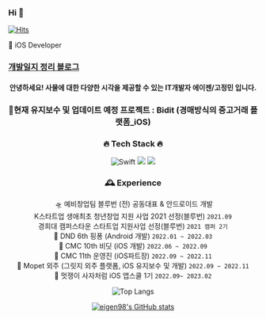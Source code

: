 ### Hi 👋

<!--
**eigen98/eigen98** is a ✨ _special_ ✨ repository because its `README.md` (this file) appears on your GitHub profile.

Here are some ideas to get you started:

- 🔭 I’m currently working on ...
- 🌱 I’m currently learning ...
- 👯 I’m looking to collaborate on ...
- 🤔 I’m looking for help with ...
- 💬 Ask me about ...
- 📫 How to reach me: ...
- 😄 Pronouns: ...
- ⚡ Fun fact: ...
-->
    
[![Hits](https://hits.seeyoufarm.com/api/count/incr/badge.svg?url=https%3A%2F%2Fgithub.com%2Feigen98&count_bg=%23747BE1&title_bg=%23555555&icon=&icon_color=%23E7E7E7&title=hits&edge_flat=false)](https://hits.seeyoufarm.com)

🌱 iOS Developer

### [개발일지 정리 블로그](https://eigen.tistory.com/)

<div align="center"> <!-- 가운데 정렬 -->
    
#### 안녕하세요! 사물에 대한 다양한 시각을 제공할 수 있는 IT개발자 에이젠/고정민 입니다.

### 🍏현재 유지보수 및 업데이트 예정 프로젝트 : Bidit (경매방식의 중고거래 플랫폼_iOS)

### 🔥 Tech Stack 🔥 
    
![Swift](https://img.shields.io/badge/SWIFT-F54A2A?style=for-the-badge&logo=swift&logoColor=white)
<img src="https://img.shields.io/badge/JAVA-007396?style=for-the-badge&logo=java&logoColor=white">
<img src="https://img.shields.io/badge/KOTLIN-7F52FF?style=for-the-badge&logo=kotlin&logoColor=white">
    
###  🕰️ Experience
󠁄
    🛸 예비창업팀 블루번 (전) 공동대표 & 안드로이드 개발            
        K스타트업 생애최초 청년창업 지원 사업 2021 선정(블루번) `2021.09`      
    경희대 캠퍼스타운 스타트업 지원사업 선정(블루번) `2021 캠퍼 2기`      
    󠁄🎯 DND 6th 핑퐁 (Android 개발) `2022.01 ~ 2022.03`      
    🏅 CMC 10th 비딧 (iOS 개발) `2022.06 ~ 2022.09`       
    🚀 CMC 11th 운영진 (iOS파트장) `2022.09 ~ 2022.11`      
    🐶 Mopet 외주 (그릿지 외주 플랫폼, iOS 유지보수 및 개발) `2022.09 ~ 2022.11`      
    🦁 멋쟁이 사자처럼 iOS 앱스쿨 1기 `2022.09~ 2023.02`        
    
    
    
    
    
![Top Langs](https://github-readme-stats.vercel.app/api/top-langs/?username=eigen98&layout=compact&theme=tokyonight)


    

  [![eigen98's GitHub stats](https://github-readme-stats.vercel.app/api?username=eigen98&show_icons=true&theme=radical)](https://github.com/eigen98-readme-stats)
  
  
</div>

